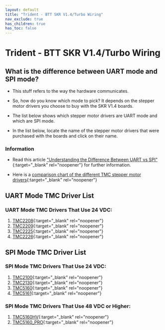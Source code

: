 ```yaml
---
layout: default
title: "Trident - BTT SKR V1.4/Turbo Wiring"
nav_exclude: true
has_children: true
has_toc: false
---
```


# Trident - BTT SKR V1.4/Turbo Wiring

## What is the difference between UART mode and SPI mode?

* This stuff refers to the way the hardware communicates.

* So, how do you know which mode to pick? It depends on the stepper motor drivers you choose to buy with the SKR V1.4 boards.

* The list below shows which stepper motor drivers are UART mode and which are SPI mode.

* In the list below, locate the name of the stepper motor drivers that were purchased with the boards and click on their name.

### Information

* Read this article ["Understanding the Difference Between UART vs SPI" ](./images/What_is_the_Difference_Between_SPI_vs_UART.pdf#toolbar=1&page=1){:target="_blank" rel="noopener"} for further information.

* Here is a [comparison chart of the different TMC stepper motor drivers](https://learn.watterott.com/silentstepstick/comparison/){:target="_blank" rel="noopener"}


## UART Mode TMC Driver List

### UART Mode TMC Drivers That Use 24 VDC:

1.  [TMC2208](./tri_2skrv14_uart_wiring#trident---skr-v14v14turbo-tmc2208-tmc2209-tmc2225-or-tmc2226){:target="_blank" rel="noopener"}
2.  [TMC2209](./tri_2skrv14_uart_wiring#trident---skr-v14v14turbo-tmc2208-tmc2209-tmc2225-or-tmc2226){:target="_blank" rel="noopener"}
3.  [TMC2225](./tri_2skrv14_uart_wiring#trident---skr-v14v14turbo-tmc2208-tmc2209-tmc2225-or-tmc2226){:target="_blank" rel="noopener"}
4.  [TMC2226](./tri_2skrv14_uart_wiring#trident---skr-v14v14turbo-tmc2208-tmc2209-tmc2225-or-tmc2226){:target="_blank" rel="noopener"}


## SPI Mode TMC Driver List

### SPI Mode TMC Drivers That Use 24 VDC:

1.  [TMC2100](./tri_2skrv14_spi_wiring#trident---skr-v14v14turbo-tmc2100-tmc2130-tmc5160-tmc5161-tmc5160hv-tmc5160pro){:target="_blank" rel="noopener"}
2.  [TMC2130](./tri_2skrv14_spi_wiring#trident---skr-v14v14turbo-tmc2100-tmc2130-tmc5160-tmc5161-tmc5160hv-tmc5160pro){:target="_blank" rel="noopener"}
3.  [TMC5160](./tri_2skrv14_spi_wiring#trident---skr-v14v14turbo-tmc2100-tmc2130-tmc5160-tmc5161-tmc5160hv-tmc5160pro){:target="_blank" rel="noopener"}
4.  [TMC5161](./tri_2skrv14_spi_wiring#trident---skr-v14v14turbo-tmc2100-tmc2130-tmc5160-tmc5161-tmc5160hv-tmc5160pro){:target="_blank" rel="noopener"}

### SPI Mode TMC Drivers That Use 48 VDC or Higher:

1. [TMC5160HV](./tri_2skrv14_spi_wiring#trident---skr-v14v14turbo-tmc2100-tmc2130-tmc5160-tmc5161-tmc5160hv-tmc5160pro){:target="_blank" rel="noopener"}
2. [TMC5160_PRO](./tri_2skrv14_spi_wiring#trident---skr-v14v14turbo-tmc2100-tmc2130-tmc5160-tmc5161-tmc5160hv-tmc5160pro){:target="_blank" rel="noopener"}